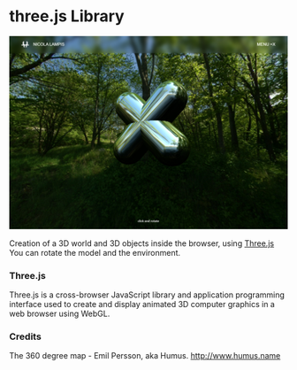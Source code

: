 # three.js Library

![homepage](images/test_threeJS.png)

Creation of a 3D world and 3D objects inside the browser, using [Three.js](https://threejs.org/)
You can rotate the model and the environment.

### Three.js
Three.js is a cross-browser JavaScript library and application programming interface used to create and display animated 3D computer graphics in a web browser using WebGL.

### Credits
The 360 degree map - Emil Persson, aka Humus.
http://www.humus.name

